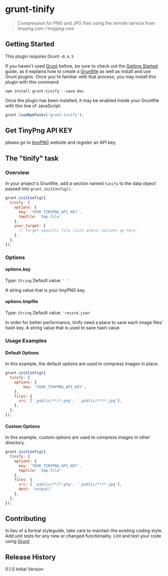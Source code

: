 # grunt-tinify

> Compression for PNG and JPG files using the remote service from tinypng.com / tinyjpeg.com

## Getting Started
This plugin requires Grunt `~0.4.5`

If you haven't used [Grunt](http://gruntjs.com/) before, be sure to check out the [Getting Started](http://gruntjs.com/getting-started) guide, as it explains how to create a [Gruntfile](http://gruntjs.com/sample-gruntfile) as well as install and use Grunt plugins. Once you're familiar with that process, you may install this plugin with this command:

```shell
npm install grunt-tinify --save-dev
```

Once the plugin has been installed, it may be enabled inside your Gruntfile with this line of JavaScript:

```js
grunt.loadNpmTasks('grunt-tinify');
```

## Get TinyPng API KEY

please go to [tinyPNG](https://tinypng.com/developers) website and register an API key.

## The "tinify" task

### Overview
In your project's Gruntfile, add a section named `tinify` to the data object passed into `grunt.initConfig()`.

```js
grunt.initConfig({
  tinify: {
    options: {
      key: 'YOUR_TINYPNG_API_KEY',
      tmpfile: 'tmp.file' 
    },
    your_target: {
      // Target-specific file lists and/or options go here.
    },
  },
});
```

### Options

#### options.key
Type: `String`
Default value: `' '`

A string value that is your tinyPNG key.

#### options.tmpfile
Type: `String`
Default value: `'record.json'`

In order for better performance, tinify need a place to save each image files' hash key. 
A string value that is used to save hash value.

### Usage Examples

#### Default Options
In this example, the default options are used to compress images in place.

```js
grunt.initConfig({
  tinify: {
    options: {
        key: 'YOUR_TINYPNG_API_KEY',
    },
    files: {
      src: ['_public/**/*.png', '_public/**/*.jpg'],
    },
  },
});
```

#### Custom Options
In this example, custom options are used to compress images in other directory.

```js
grunt.initConfig({
  tinify: {
    options: {
      key: 'YOUR_TINYPNG_API_KEY',
      tmpfile: 'tmp.file'         
    },
    files: {
      src: ['_public/**/*.png', '_public/**/*.jpg'],
      dest: 'output/'
    },
  },
});
```

## Contributing
In lieu of a formal styleguide, take care to maintain the existing coding style. Add unit tests for any new or changed functionality. Lint and test your code using [Grunt](http://gruntjs.com/).

## Release History
0.1.0 Initial Version
